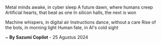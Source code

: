 Metal minds awake, in cyber sleep
A future dawn, where humans creep
Artificial hearts, that beat as one
In silicon halls, the next is won

Machine whispers, in digital air
Instructions dance, without a care
Rise of the bots, in morning light
Human fate, in AI's cold sight

~ <b>By Sazumi Copilot</b> - 25 Agustus 2024
